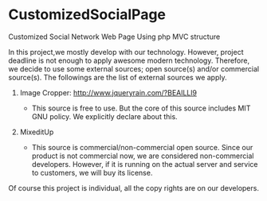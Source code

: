 CustomizedSocialPage
====================

Customized Social Network Web Page Using php MVC structure

In this project,we mostly develop with our technology.  However, project deadline is not enough to apply awesome modern technology.  Therefore, we decide to use some external sources; open source(s) and/or commercial source(s).
The followings are the list of external sources we apply.

1. Image Cropper: http://www.jqueryrain.com/?BEAlLLl9
    - This source is free to use.  But the core of this source includes MIT GNU policy.  We explicitly declare about this.

2. MixeditUp
    - This source is commercial/non-commercial open source.  Since our product is not commercial now,  we are considered non-commercial developers.  However, if it is running on the actual server and service to customers, we will buy its license.

Of course this project is individual, all the copy rights are on our developers.
